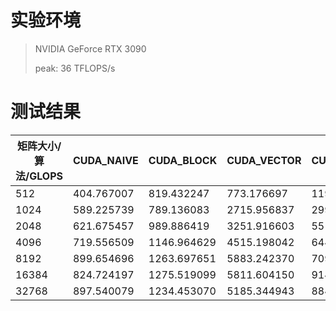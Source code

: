 # 实验环境
> NVIDIA GeForce RTX 3090 
> 
> peak: 36 TFLOPS/s

# 测试结果
| 矩阵大小/算法/GLOPS | CUDA_NAIVE | CUDA_BLOCK  | CUDA_VECTOR | CUDA_CUBLAS |
| ------------------- | ---------- | ----------- | ----------- | ----------- |
| 512                 | 404.767007 | 819.432247  | 773.176697  | 1190.420709 |
| 1024                | 589.225739 | 789.136083  | 2715.956837 | 2998.401882 |
| 2048                | 621.675457 | 989.886419  | 3251.916603 | 5510.928464 |
| 4096                | 719.556509 | 1146.964629 | 4515.198042 | 6440.197077 |
| 8192                | 899.654696 | 1263.697651 | 5883.242370 | 7092.291604 |
| 16384               | 824.724197 | 1275.519099 | 5811.604150 | 9146.385991 |
| 32768               | 897.540079 | 1234.453070 | 5185.344943 | 8847.202267 |

